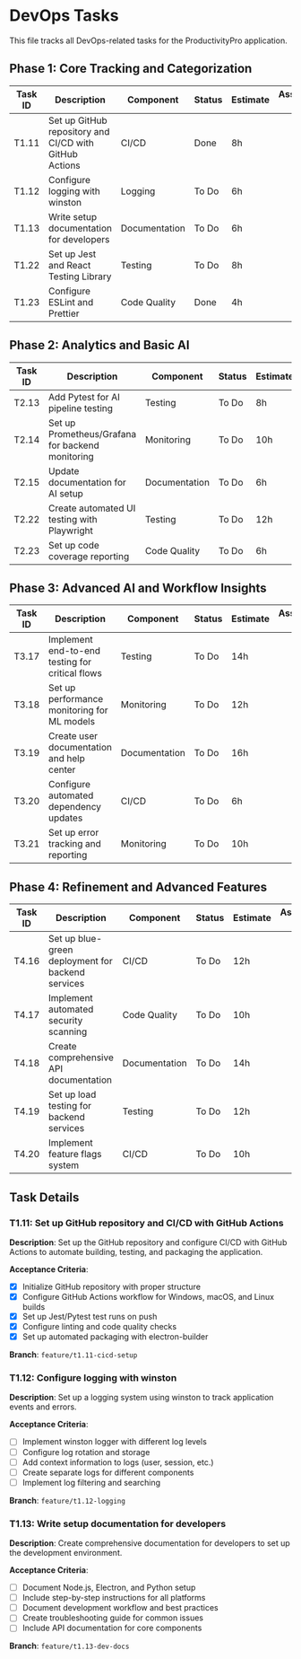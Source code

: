 # DevOps Tasks

This file tracks all DevOps-related tasks for the ProductivityPro application.

## Phase 1: Core Tracking and Categorization

| Task ID | Description | Component | Status | Estimate | Assigned To | Dependencies |
|---------|-------------|-----------|--------|----------|-------------|--------------|
| T1.11 | Set up GitHub repository and CI/CD with GitHub Actions | CI/CD | Done | 8h | | None |
| T1.12 | Configure logging with winston | Logging | To Do | 6h | | T1.1 |
| T1.13 | Write setup documentation for developers | Documentation | To Do | 6h | | T1.1, T1.21 |
| T1.22 | Set up Jest and React Testing Library | Testing | To Do | 8h | | T1.1 |
| T1.23 | Configure ESLint and Prettier | Code Quality | Done | 4h | | T1.1 |

## Phase 2: Analytics and Basic AI

| Task ID | Description | Component | Status | Estimate | Assigned To | Dependencies |
|---------|-------------|-----------|--------|----------|-------------|--------------|
| T2.13 | Add Pytest for AI pipeline testing | Testing | To Do | 8h | | T1.21, T2.9 |
| T2.14 | Set up Prometheus/Grafana for backend monitoring | Monitoring | To Do | 10h | | T1.10, T2.9 |
| T2.15 | Update documentation for AI setup | Documentation | To Do | 6h | | T2.9, T2.10, T2.11 |
| T2.22 | Create automated UI testing with Playwright | Testing | To Do | 12h | | T1.22 |
| T2.23 | Set up code coverage reporting | Code Quality | To Do | 6h | | T1.22, T2.13 |

## Phase 3: Advanced AI and Workflow Insights

| Task ID | Description | Component | Status | Estimate | Assigned To | Dependencies |
|---------|-------------|-----------|--------|----------|-------------|--------------|
| T3.17 | Implement end-to-end testing for critical flows | Testing | To Do | 14h | | T2.22 |
| T3.18 | Set up performance monitoring for ML models | Monitoring | To Do | 12h | | T2.14, T3.15 |
| T3.19 | Create user documentation and help center | Documentation | To Do | 16h | | T1.13, T2.15 |
| T3.20 | Configure automated dependency updates | CI/CD | To Do | 6h | | T1.11 |
| T3.21 | Set up error tracking and reporting | Monitoring | To Do | 10h | | T1.12, T2.14 |

## Phase 4: Refinement and Advanced Features

| Task ID | Description | Component | Status | Estimate | Assigned To | Dependencies |
|---------|-------------|-----------|--------|----------|-------------|--------------|
| T4.16 | Set up blue-green deployment for backend services | CI/CD | To Do | 12h | | T1.11, T2.14 |
| T4.17 | Implement automated security scanning | Code Quality | To Do | 10h | | T1.11, T1.23 |
| T4.18 | Create comprehensive API documentation | Documentation | To Do | 14h | | T1.10, T2.9, T3.7 |
| T4.19 | Set up load testing for backend services | Testing | To Do | 12h | | T2.14, T3.18 |
| T4.20 | Implement feature flags system | CI/CD | To Do | 10h | | T1.11 |

## Task Details

### T1.11: Set up GitHub repository and CI/CD with GitHub Actions

**Description**: Set up the GitHub repository and configure CI/CD with GitHub Actions to automate building, testing, and packaging the application.

**Acceptance Criteria**:
- [x] Initialize GitHub repository with proper structure
- [x] Configure GitHub Actions workflow for Windows, macOS, and Linux builds
- [x] Set up Jest/Pytest test runs on push
- [x] Configure linting and code quality checks
- [x] Set up automated packaging with electron-builder

**Branch**: `feature/t1.11-cicd-setup`

### T1.12: Configure logging with winston

**Description**: Set up a logging system using winston to track application events and errors.

**Acceptance Criteria**:
- [ ] Implement winston logger with different log levels
- [ ] Configure log rotation and storage
- [ ] Add context information to logs (user, session, etc.)
- [ ] Create separate logs for different components
- [ ] Implement log filtering and searching

**Branch**: `feature/t1.12-logging`

### T1.13: Write setup documentation for developers

**Description**: Create comprehensive documentation for developers to set up the development environment.

**Acceptance Criteria**:
- [ ] Document Node.js, Electron, and Python setup
- [ ] Include step-by-step instructions for all platforms
- [ ] Document development workflow and best practices
- [ ] Create troubleshooting guide for common issues
- [ ] Include API documentation for core components

**Branch**: `feature/t1.13-dev-docs`